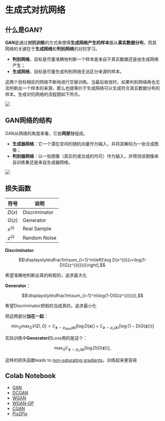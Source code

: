 # 生成式对抗网络

## 什么是GAN?

**GAN**是通过**对抗训练**的方式来使得**生成网络产生的样本**服从**真实数据分布**。而其网络的关键在于**生成网络**和**判别网络**的对抗学习。

- **判别网络**，目标是尽量准确地判断一个样本是来自于真实数据还是由生成网络产生；
- **生成网络**，目标是尽量生成判别网络无法区分来源的样本。

这两个目标相反的网络不断地进行交替训练。当最后收敛时，如果判别网络再也无法判断出一个样本的来源，那么也就等价于生成网络可以生成符合真实数据分布的样本。生成对抗网络的流程图如下所示。

![](https://raw.githubusercontent.com/datawhalechina/dive-into-cv-pytorch/master/markdown_imgs/chapter05/GAN.png)

## GAN网络的结构

GAN从网络的角度来看，它由**两部分**组成。

- **生成器网络**：它一个潜在空间的随机向量作为输入，并将其解码为一张合成图像；
- **判别器网络**：以一张图像（真实的或合成的均可）作为输入，并预测该图像来自训练集还是来自生成器网络。

![](https://production-media.paperswithcode.com/methods/gan.jpeg)

## 损失函数

| 符号      | 说明          |
| --------- | ------------- |
| $D(x)$    | Discriminator |
| $G(z)$    | Generator     |
| $x^{(i)}$ | Real Sample   |
| $z^{(i)}$ | Random Noise  |

**Discriminator**: 

$$\displaystyle\dfrac1m\sum_{i=1}^m\left[\log D(x^{(i)})+\log(1-D(G(z^{(i)})))\right],$$

希望准确地判断出真的和假的，追求最大化

**Generator**：

$$\displaystyle\dfrac1m\sum_{i=1}^m\log(1-D(G(z^{(i)}))),$$

希望Discriminator把假的当成真的，追求最小化

把这两部分**加在一起**：

$$\displaystyle\min_G\max_D V(D,G)=\mathbb{E}_{\boldsymbol{x}\sim p_\mathrm{data}(\boldsymbol{x})}[\log D(\boldsymbol{x})]+\mathbb{E}_{\boldsymbol{z}\sim p_\mathrm{z}(\boldsymbol{z})}[\log (1-D(G(\boldsymbol{z})))]$$

实际训练中**Generator**的Loss用的是这个：

$$\displaystyle\max_G\mathbb{E}_{\boldsymbol{z}\sim p_\mathrm{z}(\boldsymbol{z})}[\log D(G(\boldsymbol{z}))],$$

这样的损失函数leads to [non-saturating gradients](https://blog.csdn.net/yzy_1996/article/details/112648606)，训练起来更容易

## Colab Notebook

* [GAN](notebook/gan.ipynb)
* [DCGAN](notebook/dcgan.ipynb)
* [WGAN](notebook/wgan.ipynb)
* [WGAN-GP](notebook/wgan_gp.ipynb)
* [CGAN](notebook/cgan.ipynb)
* [Pix2Pix](notebook/pix2pix.ipynb)